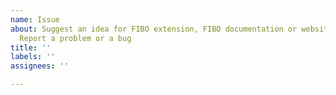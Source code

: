 ```yaml
---
name: Issue
about: Suggest an idea for FIBO extension, FIBO documentation or website improvement.
  Report a problem or a bug
title: ''
labels: ''
assignees: ''

---
```



